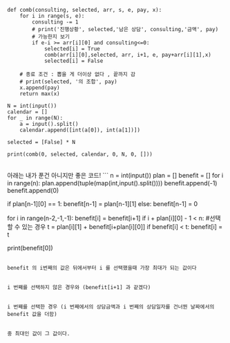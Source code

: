 ```
def comb(consulting, selected, arr, s, e, pay, x):
    for i in range(s, e):
        consulting -= 1
        # print('진행상황', selected,'남은 상담', consulting,'금액', pay)
        # 가능한지 보기
        if e-i >= arr[i][0] and consulting<=0:
            selected[i] = True
            comb(arr[i][0],selected, arr, i+1, e, pay+arr[i][1],x)
            selected[i] = False

    # 종료 조건 : 뽑을 게 더이상 없다 , 끝까지 감
    # print(selected, '의 조합', pay)
    x.append(pay)
    return max(x)

N = int(input())
calendar = []
for _ in range(N):
    a = input().split()
    calendar.append([int(a[0]), int(a[1])])

selected = [False] * N

print(comb(0, selected, calendar, 0, N, 0, []))
```


<br>
아래는 내가 푼건 아니지만 좋은 코드!
```
n = int(input())
plan = []
benefit = []
for i in range(n):
    plan.append(tuple(map(int,input().split())))
    benefit.append(-1)
benefit.append(0)

if plan[n-1][0] == 1:
    benefit[n-1] = plan[n-1][1]
else:
    benefit[n-1] = 0
    
for i in range(n-2,-1,-1):
    benefit[i] = benefit[i+1]
    if i + plan[i][0] - 1 < n: #선택할 수 있는 경우
        t = plan[i][1] + benefit[i+plan[i][0]]
        if benefit[i] < t:
            benefit[i] = t

print(benefit[0])
```

benefit 의 i번째의 값은 뒤에서부터 i 를 선택했을때 가장 최대가 되는 값이다


i 번째를 선택하지 않은 경우와 (benefit[i+1] 과 같겠다)


i 번째를 선택한 경우 (i 번째에서의 상담금액과 i 번째의 상담일자를 건너뛴 날짜에서의 benefit 값을 더함)


중 최대인 값이 그 값이다.
